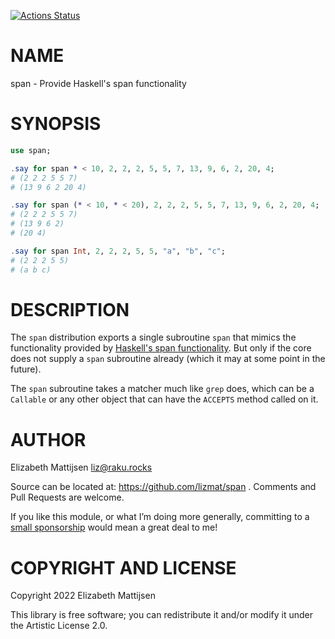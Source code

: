 [![Actions Status](https://github.com/lizmat/span/actions/workflows/test.yml/badge.svg)](https://github.com/lizmat/span/actions)

NAME
====

span - Provide Haskell's span functionality

SYNOPSIS
========

```raku
use span;

.say for span * < 10, 2, 2, 2, 5, 5, 7, 13, 9, 6, 2, 20, 4;
# (2 2 2 5 5 7)
# (13 9 6 2 20 4)

.say for span (* < 10, * < 20), 2, 2, 2, 5, 5, 7, 13, 9, 6, 2, 20, 4;
# (2 2 2 5 5 7)
# (13 9 6 2)
# (20 4)

.say for span Int, 2, 2, 2, 5, 5, "a", "b", "c";
# (2 2 2 5 5)
# (a b c)
```

DESCRIPTION
===========

The `span` distribution exports a single subroutine `span` that mimics the functionality provided by [Haskell's span functionality](https://hackage.haskell.org/package/base-4.16.1.0/docs/Prelude.html#v:span). But only if the core does not supply a `span` subroutine already (which it may at some point in the future).

The `span` subroutine takes a matcher much like `grep` does, which can be a `Callable` or any other object that can have the `ACCEPTS` method called on it.

AUTHOR
======

Elizabeth Mattijsen <liz@raku.rocks>

Source can be located at: https://github.com/lizmat/span . Comments and Pull Requests are welcome.

If you like this module, or what I’m doing more generally, committing to a [small sponsorship](https://github.com/sponsors/lizmat/) would mean a great deal to me!

COPYRIGHT AND LICENSE
=====================

Copyright 2022 Elizabeth Mattijsen

This library is free software; you can redistribute it and/or modify it under the Artistic License 2.0.

